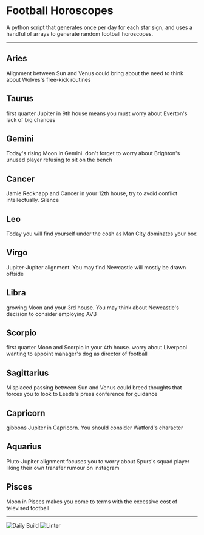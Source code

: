 # Football Horoscopes

A python script that generates once per day for each star sign, and uses a handful of arrays to generate random football horoscopes.

---

<!-- horoscopes_item starts -->
<h2>Aries</h2><p>Alignment between Sun and Venus could bring about the need to think about Wolves's free-kick routines</p><h2>Taurus</h2><p>first quarter Jupiter in 9th house means you must worry about Everton's lack of big chances</p><h2>Gemini</h2><p>Today's rising Moon in Gemini. don't forget to worry about Brighton's unused player refusing to sit on the bench</p><h2>Cancer</h2><p>Jamie Redknapp and Cancer in your 12th house, try to avoid conflict intellectually. Silence</p><h2>Leo</h2><p>Today you will find yourself under the cosh as Man City dominates your box</p><h2>Virgo</h2><p>Jupiter-Jupiter alignment. You may find Newcastle will mostly be drawn offside</p><h2>Libra</h2><p>growing Moon and your 3rd house. You may think about Newcastle's decision to consider employing AVB</p><h2>Scorpio</h2><p>first quarter Moon and Scorpio in your 4th house. worry about Liverpool wanting to appoint manager's dog as director of football</p><h2>Sagittarius</h2><p>Misplaced passing between Sun and Venus could breed thoughts that forces you to look to Leeds's press conference for guidance</p><h2>Capricorn</h2><p>gibbons Jupiter in Capricorn. You should consider Watford's character</p><h2>Aquarius</h2><p>Pluto-Jupiter alignment focuses you to worry about Spurs's squad player liking their own transfer rumour on instagram</p><h2>Pisces</h2><p>Moon in Pisces makes you come to terms with the excessive cost of televised football</p>
<!-- horoscopes_item ends -->

---

![Daily Build](https://github.com/MatBenfield/horofootball.thechels.uk/workflows/Daily%20Build/badge.svg) ![Linter](https://github.com/MatBenfield/horofootball.thechels.uk/workflows/Linter/badge.svg)
